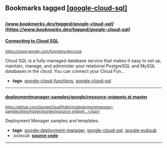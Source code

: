 ## Bookmarks tagged [[google-cloud-sql]](https://www.bookmarks.dev?q=[google-cloud-sql])

_<sup><sup>[www.bookmarks.dev/tagged/google-cloud-sql](https://www.bookmarks.dev/tagged/google-cloud-sql)</sup></sup>_
---
#### [Connecting to Cloud SQL](https://cloud.google.com/functions/docs/sql)
_<sup>https://cloud.google.com/functions/docs/sql</sup>_

Cloud SQL is a fully-managed database service that makes it easy to set up, maintain, manage, and administer your relational PostgreSQL and MySQL databases in the cloud. You can connect your Cloud Fun...
* **tags**: [google-cloud-functions](../tagged/google-cloud-functions.md), [google-cloud-sql](../tagged/google-cloud-sql.md)
---
#### [deploymentmanager-samples/google/resource-snippets at master](https://github.com/GoogleCloudPlatform/deploymentmanager-samples/tree/master/google/resource-snippets)
_<sup>https://github.com/GoogleCloudPlatform/deploymentmanager-samples/tree/master/google/resource-snippet...</sup>_

Deployment Manager samples and templates.
* **tags**: [google-deployment-manager](../tagged/google-deployment-manager.md), [google-cloud-sql](../tagged/google-cloud-sql.md), [google-pubsub](../tagged/google-pubsub.md)
* :octocat: **[source code](https://github.com/GoogleCloudPlatform/deploymentmanager-samples/tree/master/google/resource-snippets)**
---
